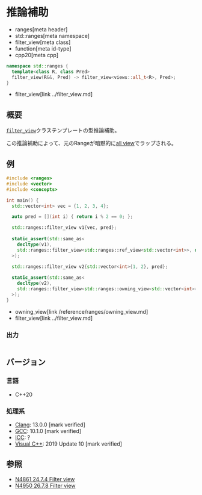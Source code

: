 # 推論補助
* ranges[meta header]
* std::ranges[meta namespace]
* filter_view[meta class]
* function[meta id-type]
* cpp20[meta cpp]

```cpp
namespace std::ranges {
  template<class R, class Pred>
  filter_view(R&&, Pred) -> filter_view<views::all_t<R>, Pred>;
}
```
* filter_view[link ../filter_view.md]

## 概要

[`filter_view`](../filter_view.md)クラステンプレートの型推論補助。

この推論補助によって、元のRangeが暗黙的に[all view](../all.md)でラップされる。

## 例
```cpp example
#include <ranges>
#include <vector>
#include <concepts>

int main() {
  std::vector<int> vec = {1, 2, 3, 4};

  auto pred = [](int i) { return i % 2 == 0; };

  std::ranges::filter_view v1{vec, pred};
  
  static_assert(std::same_as<
    decltype(v1),
    std::ranges::filter_view<std::ranges::ref_view<std::vector<int>>, decltype(pred)>
  >);

  std::ranges::filter_view v2{std::vector<int>{1, 2}, pred};
  
  static_assert(std::same_as<
    decltype(v2),
    std::ranges::filter_view<std::ranges::owning_view<std::vector<int>>, decltype(pred)>
  >);
}
```
* owning_view[link /reference/ranges/owning_view.md]
* filter_view[link ../filter_view.md]

### 出力
```
```

## バージョン
### 言語
- C++20

### 処理系
- [Clang](/implementation.md#clang): 13.0.0 [mark verified]
- [GCC](/implementation.md#gcc): 10.1.0 [mark verified]
- [ICC](/implementation.md#icc): ?
- [Visual C++](/implementation.md#visual_cpp): 2019 Update 10 [mark verified]

## 参照
- [N4861 24.7.4 Filter view](https://timsong-cpp.github.io/cppwp/n4861/range.filter)
- [N4950 26.7.8 Filter view](https://timsong-cpp.github.io/cppwp/n4950/range.filter)
